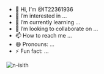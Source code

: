 - 👋 Hi, I’m @IT22361936
- 👀 I’m interested in ...
- 🌱 I’m currently learning ...
- 💞️ I’m looking to collaborate on ...
- 📫 How to reach me ...
- 😄 Pronouns: ...
- ⚡ Fun fact: ...

<p><img align="center" src="https://github-readme-stats.vercel.app/api/top-langs?username=n-isith&show_icons=true&locale=en&layout=compact" alt="n-isith" /></p>

<!---
IT22361936/IT22361936 is a ✨ special ✨ repository because its `README.md` (this file) appears on your GitHub profile.
You can click the Preview link to take a look at your changes.
--->
